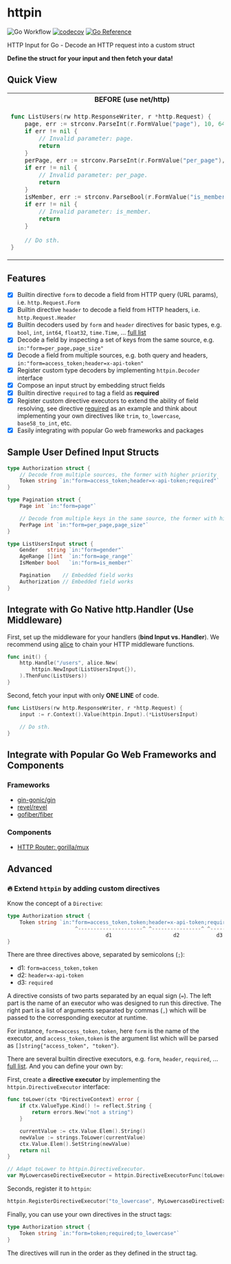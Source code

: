# httpin

![Go Workflow](https://github.com/ggicci/httpin/actions/workflows/go.yml/badge.svg) [![codecov](https://codecov.io/gh/ggicci/httpin/branch/main/graph/badge.svg?token=RT61L9ngHj)](https://codecov.io/gh/ggicci/httpin) [![Go Reference](https://pkg.go.dev/badge/github.com/ggicci/httpin.svg)](https://pkg.go.dev/github.com/ggicci/httpin)

HTTP Input for Go - Decode an HTTP request into a custom struct

**Define the struct for your input and then fetch your data!**

## Quick View

<table>
<tr>
  <th>BEFORE (use net/http)</th>
  <th>AFTER (use httpin)</th>
</tr>
<tr>
  <td>

```go
func ListUsers(rw http.ResponseWriter, r *http.Request) {
	page, err := strconv.ParseInt(r.FormValue("page"), 10, 64)
	if err != nil {
		// Invalid parameter: page.
		return
	}
	perPage, err := strconv.ParseInt(r.FormValue("per_page"), 10, 64)
	if err != nil {
		// Invalid parameter: per_page.
		return
	}
	isMember, err := strconv.ParseBool(r.FormValue("is_member"))
	if err != nil {
		// Invalid parameter: is_member.
		return
	}

	// Do sth.
}
```

  </td>
  <td>

```go
type ListUsersInput struct {
	Page     int  `in:"form=page"`
	PerPage  int  `in:"form=per_page"`
	IsMember bool `in:"form=is_member"`
}

func ListUsers(rw http.ResponseWriter, r *http.Request) {
	inputInterface, err := httpin.New(ListUsersInput{}).Decode(r)
	if err != nil {
		// Error occurred, `err` can be type of *httpin.InvalidFieldError
		// Do sth.
		return
	}

	input := interfaceInput.(*ListUsersInput)
	// Do sth.
}
```

  </td>
</tr>
</table>

## Features

- [x] Builtin directive `form` to decode a field from HTTP query (URL params), i.e. `http.Request.Form`
- [x] Builtin directive `header` to decode a field from HTTP headers, i.e. `http.Request.Header`
- [x] Builtin decoders used by `form` and `header` directives for basic types, e.g. `bool`, `int`, `int64`, `float32`, `time.Time`, ... [full list](./internal/decoders.go)
- [x] Decode a field by inspecting a set of keys from the same source, e.g. `in:"form=per_page,page_size"`
- [x] Decode a field from multiple sources, e.g. both query and headers, `in:"form=access_token;header=x-api-token"`
- [x] Register custom type decoders by implementing `httpin.Decoder` interface
- [x] Compose an input struct by embedding struct fields
- [x] Builtin directive `required` to tag a field as **required**
- [x] Register custom directive executors to extend the ability of field resolving, see directive [required](./required.go) as an example and think about implementing your own directives like `trim`, `to_lowercase`, `base58_to_int`, etc.
- [x] Easily integrating with popular Go web frameworks and packages

## Sample User Defined Input Structs

```go
type Authorization struct {
	// Decode from multiple sources, the former with higher priority
	Token string `in:"form=access_token;header=x-api-token;required"`
}

type Pagination struct {
	Page int `in:"form=page"`

	// Decode from multiple keys in the same source, the former with higher priority
	PerPage int `in:"form=per_page,page_size"`
}

type ListUsersInput struct {
	Gender   string `in:"form=gender"`
	AgeRange []int  `in:"form=age_range"`
	IsMember bool   `in:"form=is_member"`

	Pagination    // Embedded field works
	Authorization // Embedded field works
}
```

## Integrate with Go Native http.Handler (Use Middleware)

First, set up the middleware for your handlers (**bind Input vs. Handler**). We recommend using [alice](https://github.com/justinas/alice) to chain your HTTP middleware functions.

```go
func init() {
	http.Handle("/users", alice.New(
		httpin.NewInput(ListUsersInput{}),
	).ThenFunc(ListUsers))
}
```

Second, fetch your input with only **ONE LINE** of code.

```go
func ListUsers(rw http.ResponseWriter, r *http.Request) {
	input := r.Context().Value(httpin.Input).(*ListUsersInput)

	// Do sth.
}
```

## Integrate with Popular Go Web Frameworks and Components

### Frameworks

- [gin-gonic/gin](https://github.com/ggicci/httpin/wiki/Integrate-with-gin)
- [revel/revel](https://github.com/ggicci/httpin/wiki/Integrate-with-revel)
- [gofiber/fiber](https://github.com/ggicci/httpin/wiki/Integrate-with-fiber)

### Components

- [HTTP Router: gorilla/mux](https://github.com/ggicci/httpin/wiki/Integrate-with-gorilla-mux)

## Advanced

### 🔥 Extend `httpin` by adding custom directives

Know the concept of a `Directive`:

```go
type Authorization struct {
	Token string `in:"form=access_token,token;header=x-api-token;required"`
	                  ^---------------------^ ^----------------^ ^------^
	                            d1                    d2            d3
}
```

There are three directives above, separated by semicolons (`;`):

- d1: `form=access_token,token`
- d2: `header=x-api-token`
- d3: `required`

A directive consists of two parts separated by an equal sign (`=`). The left part is the name of an executor who was designed to run this directive. The right part is a list of arguments separated by commas (`,`) which will be passed to the corresponding executor at runtime.

For instance, `form=access_token,token`, here `form` is the name of the executor, and `access_token,token` is the argument list which will be parsed as `[]string{"access_token", "token"}`.

There are several builtin directive executors, e.g. `form`, `header`, `required`, ... [full list](./directives.go). And you can define your own by:

First, create a **directive executor** by implementing the `httpin.DirectiveExecutor` interface:

```go
func toLower(ctx *DirectiveContext) error {
	if ctx.ValueType.Kind() != reflect.String {
		return errors.New("not a string")
	}

	currentValue := ctx.Value.Elem().String()
	newValue := strings.ToLower(currentValue)
	ctx.Value.Elem().SetString(newValue)
	return nil
}

// Adapt toLower to httpin.DirectiveExecutor.
var MyLowercaseDirectiveExecutor = httpin.DirectiveExecutorFunc(toLower)
```

Seconds, register it to `httpin`:

```go
httpin.RegisterDirectiveExecutor("to_lowercase", MyLowercaseDirectiveExecutor)
```

Finally, you can use your own directives in the struct tags:

```go
type Authorization struct {
	Token string `in:"form=token;required;to_lowercase"`
}
```

The directives will run in the order as they defined in the struct tag.
